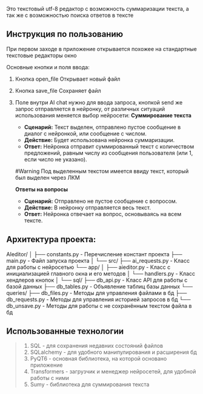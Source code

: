 Это текстовый utf-8 редактор с возможность суммаризации текста, а так же с возможностью поиска ответов в тексте

## Инструкция по пользованию

При первом заходе в приложение открывается похожее на стандартные текстовые редакторы окно

Основные кнопки и поля ввода:
1. Кнопка open_file
	Открывает новый файл
	
2. Кнопка save_file 
	Сохраняет файл


3.  Поле внутри AI chat нужно для ввода запроса, кнопкой send же запрос отправляется в нейронку, от различных ситуаций использования меняется выбор нейросети:
	**Суммирование текста**
	- **Сценарий:** Текст выделен, отправлено пустое сообщение в диалог с нейронкой, или сообщение с числом.
	- **Действие:** Будет использована нейронка суммаризации.
	- **Ответ:** Нейронка отправит суммированный текст с количеством предложений, равным числу из сообщения пользователя (или 1, если число не указано).
	
	#Warning 
		Под выделенным текстом имеется ввиду текст, который был выделен через ЛКМ
	
	**Ответы на вопросы**
	- **Сценарий:** Отправлено не пустое сообщение с вопросом.
	- **Действие:** В нейронку отправляется весь текст.
	- **Ответ:** Нейронка отвечает на вопрос, основываясь на всем тексте.
	


## Архитектура проекта: 

AIeditor/
│
├── constants.py - Перечисление констант проекта
├── main.py - Файл запуска проекта
│
└── src/
    ├── ai_requests.py - Класс для работы с нейросетью
    └── app/
    │   ├── aieditor.py - Класс с инициализацией главного окна и его методов
    │   └── handlers.py - Класс хендлеров кнопок
    │
    └── sql/
        ├── db_api.py - Класс API для работы с базой данных
        ├── db_tables.py - Объявление таблиц базы данных
        └── queries/
            ├── db_files.py - Методы для управления файлами в бд
            ├── db_requests.py - Методы для управления историей запросов в бд
            └── db_unsave.py - Методы для работы с не сохранённым текстом файла в бд

## Использованные технологии

> 1. SQL - для сохранения недавних состояний файлов
> 2. SQLalchemy - для удобного манипулирования и расширения бд
> 3. PyQT6 - основная библиотека, на которой основано приложение
> 4. Transformers - загрузчик и менеджер нейросетей, для удобной работы с ними
> 5. Sumy - библиотека для суммирования текста
